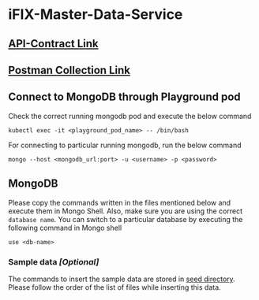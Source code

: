 # iFIX-Master-Data-Service

## [API-Contract Link](https://redocly.github.io/redoc/?url=https://raw.githubusercontent.com/egovernments/iFix-Dev/develop/domain-services/ifix-master-data-service/ifix-master-data-service-1.0.0.yaml)
## [Postman Collection Link](https://www.getpostman.com/collections/6a3b9e0f07d03934725a)

## Connect to MongoDB through Playground pod
Check the correct running mongodb pod and execute the below command
```
kubectl exec -it <playground_pod_name> -- /bin/bash
```

For connecting to particular running mongodb, run the below command
```
mongo --host <mongodb_url:port> -u <username> -p <password>
```

## MongoDB

Please copy the commands written in the files mentioned below and execute them in Mongo Shell. Also, make sure you 
are using the correct `database name`. You can switch to a particular database by executing the following command in 
Mongo shell
```
use <db-name>
```

### Sample data *[Optional]*
The commands to insert the sample data are stored in [seed directory](./src/main/resources/db/seed). Please follow 
the order of the list of files while inserting this data. 
